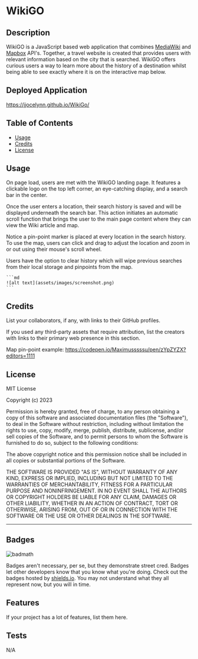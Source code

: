 # WikiGO

## Description

WikiGO is a JavaScript based web application that combines [MediaWiki](https://www.mediawiki.org/wiki/MediaWiki) and [Mapbox](https://www.mapbox.com/) API's. Together, a travel website is created that provides users with relevant information based on the city that is searched. WikiGO offers curious users a way to learn more about the history of a destination whilst being able to see exactly where it is on the interactive map below.

## Deployed Application
https://jjocelynn.github.io/WikiGo/

## Table of Contents

- [Usage](#usage)
- [Credits](#credits)
- [License](#license)

## Usage

On page load, users are met with the WikiGO landing page. It features a clickable logo on the top left corner, an eye-catching display, and a search bar in the center. 

Once the user enters a location, their search history is saved and will be displayed underneath the search bar. This action initiates an automatic scroll function that brings the user to the main page content where they can view the Wiki article and map.

Notice a pin-point marker is placed at every location in the search history.
To use the map, users can click and drag to adjust the location and zoom in or out using their mouse's scroll wheel.

Users have the option to clear history which will wipe previous searches from their local storage and pinpoints from the map.

    ```md
    ![alt text](assets/images/screenshot.png)
    ```

## Credits

List your collaborators, if any, with links to their GitHub profiles.

If you used any third-party assets that require attribution, list the creators with links to their primary web presence in this section.

Map pin-point example: https://codepen.io/Maximusssssu/pen/zYpZYZX?editors=1111

## License

MIT License

Copyright (c) 2023

Permission is hereby granted, free of charge, to any person obtaining a copy
of this software and associated documentation files (the "Software"), to deal
in the Software without restriction, including without limitation the rights
to use, copy, modify, merge, publish, distribute, sublicense, and/or sell
copies of the Software, and to permit persons to whom the Software is
furnished to do so, subject to the following conditions:

The above copyright notice and this permission notice shall be included in all
copies or substantial portions of the Software.

THE SOFTWARE IS PROVIDED "AS IS", WITHOUT WARRANTY OF ANY KIND, EXPRESS OR
IMPLIED, INCLUDING BUT NOT LIMITED TO THE WARRANTIES OF MERCHANTABILITY,
FITNESS FOR A PARTICULAR PURPOSE AND NONINFRINGEMENT. IN NO EVENT SHALL THE
AUTHORS OR COPYRIGHT HOLDERS BE LIABLE FOR ANY CLAIM, DAMAGES OR OTHER
LIABILITY, WHETHER IN AN ACTION OF CONTRACT, TORT OR OTHERWISE, ARISING FROM,
OUT OF OR IN CONNECTION WITH THE SOFTWARE OR THE USE OR OTHER DEALINGS IN THE
SOFTWARE.

---

## Badges

![badmath](https://img.shields.io/github/languages/top/lernantino/badmath)

Badges aren't necessary, per se, but they demonstrate street cred. Badges let other developers know that you know what you're doing. Check out the badges hosted by [shields.io](https://shields.io/). You may not understand what they all represent now, but you will in time.

## Features

If your project has a lot of features, list them here.

## Tests
N/A

